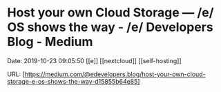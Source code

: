 # Host your own Cloud Storage — /e/ OS shows the way - /e/ Developers Blog - Medium

Date: 2019-10-23 09:05:50
[[e]] [[nextcloud]] [[self-hosting]]

URL: [https://medium.com/@edevelopers.blog/host-your-own-cloud-storage-e-os-shows-the-way-d15855b64e85]
